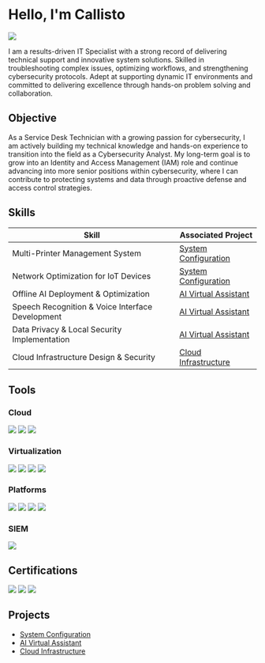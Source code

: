 # Hello, I'm Callisto
<a href="https://www.linkedin.com/in/callisto-rizzo"><img src="https://img.shields.io/badge/-LinkedIn-0072b1?&style=for-the-badge&logo=linkedin&logoColor=white" /></a>

I am a results-driven IT Specialist with a strong record of delivering technical support and innovative system solutions. Skilled in troubleshooting complex issues, optimizing workflows, and strengthening cybersecurity protocols. Adept at supporting dynamic IT environments and committed to delivering excellence through hands-on problem solving and collaboration. 

## Objective

As a Service Desk Technician with a growing passion for cybersecurity, I am actively building my technical knowledge and hands-on experience to transition into the field as a Cybersecurity Analyst. My long-term goal is to grow into an Identity and Access Management (IAM) role and continue advancing into more senior positions within cybersecurity, where I can contribute to protecting systems and data through proactive defense and access control strategies.

## Skills

| Skill                                         | Associated Project         |
|-----------------------------------------------|----------------------------|
| Multi-Printer Management System          | <a href="https://github.com/CallistoRizzo/System-Configuration/tree/main">System Configuration</a>|
| Network Optimization for IoT Devices | <a href="https://github.com/CallistoRizzo/System-Configuration/tree/main">System Configuration</a>|
| Offline AI Deployment & Optimization         | <a href="https://github.com/CallistoRizzo/AI-Virtual-Assistant/tree/main">AI Virtual Assistant</a>|
| Speech Recognition & Voice Interface Development     | <a href="https://github.com/CallistoRizzo/AI-Virtual-Assistant/tree/main">AI Virtual Assistant</a>|
| Data Privacy & Local Security Implementation         | <a href="https://github.com/CallistoRizzo/AI-Virtual-Assistant/tree/main">AI Virtual Assistant</a>|
| Cloud Infrastructure Design & Security |  <a href="https://github.com/CallistoRizzo/Cloud-Infrastructure/tree/main">Cloud Infrastructure</a>|

## Tools

### Cloud
<div>
    <img src="https://img.shields.io/badge/-AWS%20S3-8C4FFF?&style=for-the-badge&logo=amazonaws&logoColor=white" />
    <img src="https://img.shields.io/badge/-FileCloud-0A75C2?&style=for-the-badge&logo=cloud&logoColor=white" />
    <img src="https://img.shields.io/badge/-GCP-4285F4?&style=for-the-badge&logo=googlecloud&logoColor=white" />
</div>

### Virtualization
<div>
    <img src="https://img.shields.io/badge/-Hyper--V-0078D7?&style=for-the-badge&logo=microsoft&logoColor=white" />
    <img src="https://img.shields.io/badge/-VirtualBox-183A61?&style=for-the-badge&logo=virtualbox&logoColor=white" />
    <img src="https://img.shields.io/badge/-Docker-2496ED?&style=for-the-badge&logo=docker&logoColor=white" />
    <img src="https://img.shields.io/badge/-Citrix-00ADEF?&style=for-the-badge&logo=citrix&logoColor=white" />
</div>

### Platforms
<div>
    <img src="https://img.shields.io/badge/-Microsoft%20365-00A4EF?&style=for-the-badge&logo=microsoft&logoColor=white" />
    <img src="https://img.shields.io/badge/-Active%20Directory-0078D7?&style=for-the-badge&logo=microsoft&logoColor=white" />
    <img src="https://img.shields.io/badge/-Azure%20Entra%20ID-0078D4?&style=for-the-badge&logo=microsoft&logoColor=white" />
    <img src="https://img.shields.io/badge/-Freshservice-0ABDE3?&style=for-the-badge&logo=freshworks&logoColor=white" />
</div>

### SIEM
<div>
    <img src="https://img.shields.io/badge/-Splunk-000000?&style=for-the-badge&logo=Splunk&logoColor=white" />
</div>

## Certifications

<div>
<img src="https://img.shields.io/badge/-A%2B-4D4D4D?&style=for-the-badge&logo=CompTIA&logoColor=white" />
<img src="https://img.shields.io/badge/-Security%2B-FF0000?&style=for-the-badge&logo=CompTIA&logoColor=white" />
<img src="https://img.shields.io/badge/-CIPP%2FUS-007ACC?&style=for-the-badge&logo=IAPP&logoColor=white" />


</div>

## Projects
- <a href="https://github.com/CallistoRizzo/System-Configuration/tree/main">System Configuration</a>
- <a href="https://github.com/CallistoRizzo/AI-Virtual-Assistant/tree/main">AI Virtual Assistant</a>
-  <a href="https://github.com/CallistoRizzo/Cloud-Infrastructure/tree/main">Cloud Infrastructure</a>
